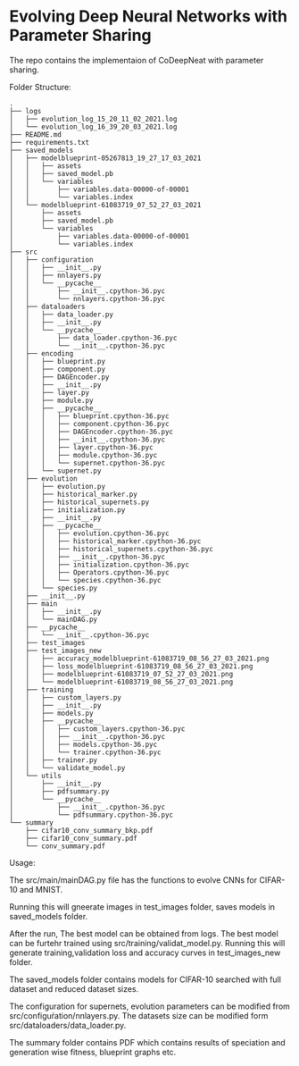 # Evolving Deep Neural Networks with Parameter Sharing

The repo contains the implementaion of CoDeepNeat with parameter sharing. 


Folder Structure:
```
.
├── logs
│   ├── evolution_log_15_20_11_02_2021.log
│   └── evolution_log_16_39_20_03_2021.log
├── README.md
├── requirements.txt
├── saved_models
│   ├── modelblueprint-05267813_19_27_17_03_2021
│   │   ├── assets
│   │   ├── saved_model.pb
│   │   └── variables
│   │       ├── variables.data-00000-of-00001
│   │       └── variables.index
│   └── modelblueprint-61083719_07_52_27_03_2021
│       ├── assets
│       ├── saved_model.pb
│       └── variables
│           ├── variables.data-00000-of-00001
│           └── variables.index
├── src
│   ├── configuration
│   │   ├── __init__.py
│   │   ├── nnlayers.py
│   │   └── __pycache__
│   │       ├── __init__.cpython-36.pyc
│   │       └── nnlayers.cpython-36.pyc
│   ├── dataloaders
│   │   ├── data_loader.py
│   │   ├── __init__.py
│   │   └── __pycache__
│   │       ├── data_loader.cpython-36.pyc
│   │       └── __init__.cpython-36.pyc
│   ├── encoding
│   │   ├── blueprint.py
│   │   ├── component.py
│   │   ├── DAGEncoder.py
│   │   ├── __init__.py
│   │   ├── layer.py
│   │   ├── module.py
│   │   ├── __pycache__
│   │   │   ├── blueprint.cpython-36.pyc
│   │   │   ├── component.cpython-36.pyc
│   │   │   ├── DAGEncoder.cpython-36.pyc
│   │   │   ├── __init__.cpython-36.pyc
│   │   │   ├── layer.cpython-36.pyc
│   │   │   ├── module.cpython-36.pyc
│   │   │   └── supernet.cpython-36.pyc
│   │   └── supernet.py
│   ├── evolution
│   │   ├── evolution.py
│   │   ├── historical_marker.py
│   │   ├── historical_supernets.py
│   │   ├── initialization.py
│   │   ├── __init__.py
│   │   ├── __pycache__
│   │   │   ├── evolution.cpython-36.pyc
│   │   │   ├── historical_marker.cpython-36.pyc
│   │   │   ├── historical_supernets.cpython-36.pyc
│   │   │   ├── __init__.cpython-36.pyc
│   │   │   ├── initialization.cpython-36.pyc
│   │   │   ├── Operators.cpython-36.pyc
│   │   │   └── species.cpython-36.pyc
│   │   └── species.py
│   ├── __init__.py
│   ├── main
│   │   ├── __init__.py
│   │   └── mainDAG.py
│   ├── __pycache__
│   │   └── __init__.cpython-36.pyc
│   ├── test_images
│   ├── test_images_new
│   │   ├── accuracy_modelblueprint-61083719_08_56_27_03_2021.png
│   │   ├── loss_modelblueprint-61083719_08_56_27_03_2021.png
│   │   ├── modelblueprint-61083719_07_52_27_03_2021.png
│   │   └── modelblueprint-61083719_08_56_27_03_2021.png
│   ├── training
│   │   ├── custom_layers.py
│   │   ├── __init__.py
│   │   ├── models.py
│   │   ├── __pycache__
│   │   │   ├── custom_layers.cpython-36.pyc
│   │   │   ├── __init__.cpython-36.pyc
│   │   │   ├── models.cpython-36.pyc
│   │   │   └── trainer.cpython-36.pyc
│   │   ├── trainer.py
│   │   └── validate_model.py
│   └── utils
│       ├── __init__.py
│       ├── pdfsummary.py
│       └── __pycache__
│           ├── __init__.cpython-36.pyc
│           └── pdfsummary.cpython-36.pyc
└── summary
    ├── cifar10_conv_summary_bkp.pdf
    ├── cifar10_conv_summary.pdf
    └── conv_summary.pdf

```

Usage:

The src/main/mainDAG.py file has the functions to evolve CNNs for CIFAR-10 and MNIST. 

Running this will gneerate images in test_images folder, saves models in saved_models folder. 

After the run, The best model can be obtained from logs. The best model can be furtehr trained using src/training/validat_model.py. Running this will generate training,validation loss and accuracy curves in test_images_new folder.

The saved_models folder contains models for CIFAR-10 searched with full dataset and reduced dataset sizes. 


The configuration for supernets, evolution parameters can be modified from src/configuŕation/nnlayers.py. 
The datasets size can be modified form src/dataloaders/data_loader.py.

The summary folder contains PDF which contains results of speciation and generation wise fitness, blueprint graphs etc. 

